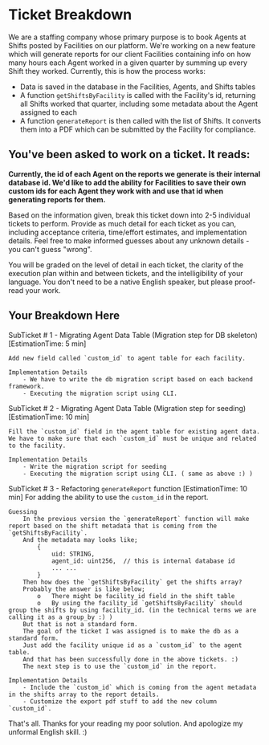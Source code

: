 # Ticket Breakdown
We are a staffing company whose primary purpose is to book Agents at Shifts posted by Facilities on our platform. We're working on a new feature which will generate reports for our client Facilities containing info on how many hours each Agent worked in a given quarter by summing up every Shift they worked. Currently, this is how the process works:

- Data is saved in the database in the Facilities, Agents, and Shifts tables
- A function `getShiftsByFacility` is called with the Facility's id, returning all Shifts worked that quarter, including some metadata about the Agent assigned to each
- A function `generateReport` is then called with the list of Shifts. It converts them into a PDF which can be submitted by the Facility for compliance.

## You've been asked to work on a ticket. It reads:

**Currently, the id of each Agent on the reports we generate is their internal database id. We'd like to add the ability for Facilities to save their own custom ids for each Agent they work with and use that id when generating reports for them.**


Based on the information given, break this ticket down into 2-5 individual tickets to perform. Provide as much detail for each ticket as you can, including acceptance criteria, time/effort estimates, and implementation details. Feel free to make informed guesses about any unknown details - you can't guess "wrong".


You will be graded on the level of detail in each ticket, the clarity of the execution plan within and between tickets, and the intelligibility of your language. You don't need to be a native English speaker, but please proof-read your work.

## Your Breakdown Here

SubTicket # 1 - Migrating Agent Data Table (Migration step for DB skeleton) [EstimationTime: 5 min]

    Add new field called `custom_id` to agent table for each facility.

    Implementation Details
        - We have to write the db migration script based on each backend framework.
        - Executing the migration script using CLI.

SubTicket # 2 - Migrating Agent Data Table (Migration step for seeding) [EstimationTime: 10 min]

    Fill the `custom_id` field in the agent table for existing agent data.
    We have to make sure that each `custom_id` must be unique and related to the facility.

    Implementation Details
        - Write the migration script for seeding
        - Executing the migration script using CLI. ( same as above :) )

SubTicket # 3 - Refactoring `generateReport` function [EstimationTime: 10 min]
    For adding the ability to use the `custom_id` in the report.

    Guessing
        In the previous version the `generateReport` function will make report based on the shift metadata that is coming from the `getShiftsByFacility`.
        And the metadata may looks like; 
            { 
                uid: STRING,
                agent_id: uint256,  // this is internal database id
                ... ...
            }
        Then how does the `getShiftsByFacility` get the shifts array?
        Probably the answer is like below;
            o   There might be facility_id field in the shift table
            o   By using the facility_id `getShiftsByFacility` should group the shifts by using facility_id. (in the technical terms we are calling it as a group_by :) )
        But that is not a standard form.
        The goal of the ticket I was assigned is to make the db as a standard form.
        Just add the facility unique id as a `custom_id` to the agent table. 
        And that has been successfully done in the above tickets. :)
        The next step is to use the `custom_id` in the report.

    Implementation Details
        - Include the `custom_id` which is coming from the agent metadata in the shifts array to the report details.
        - Customize the export pdf stuff to add the new column `custom_id`.

That's all. Thanks for your reading my poor solution.
And apologize my unformal English skill. :)

